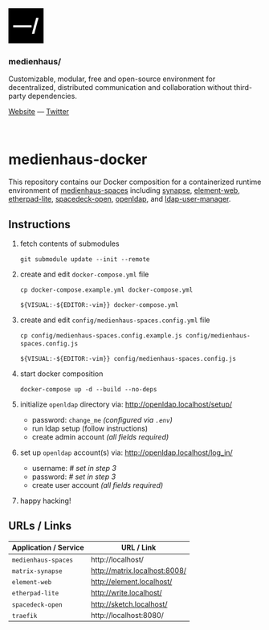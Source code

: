<img src="./public/favicon.svg" width="70" />

### medienhaus/

Customizable, modular, free and open-source environment for decentralized, distributed communication and collaboration without third-party dependencies.

[Website](https://medienhaus.dev/) — [Twitter](https://twitter.com/medienhaus_)

<br>

# medienhaus-docker

This repository contains our Docker composition for a containerized runtime environment of [medienhaus-spaces](https://github.com/medienhaus/medienhaus-spaces/) including [synapse](https://github.com/matrix-org/synapse/), [element-web](https://github.com/vector-im/element-web/), [etherpad-lite](https://github.com/ether/etherpad-lite/), [spacedeck-open](https://github.com/arillo/spacedeck-open/), [openldap](https://github.com/osixia/docker-openldap/), and [ldap-user-manager](https://github.com/wheelybird/ldap-user-manager/).

## Instructions

1. fetch contents of submodules
   <br>
   ```
   git submodule update --init --remote
   ```

2. create and edit `docker-compose.yml` file
   <br>
   ```
   cp docker-compose.example.yml docker-compose.yml
   ```
   ```
   ${VISUAL:-${EDITOR:-vim}} docker-compose.yml
   ```

3. create and edit `config/medienhaus-spaces.config.yml` file
   <br>
   ```
   cp config/medienhaus-spaces.config.example.js config/medienhaus-spaces.config.js
   ```
   ```
   ${VISUAL:-${EDITOR:-vim}} config/medienhaus-spaces.config.js
   ```

4. start docker composition
   <br>
   ```
   docker-compose up -d --build --no-deps
   ```

5. initialize `openldap` directory via: http://openldap.localhost/setup/
   - password: `change_me` *(configured via `.env`)*
   - run ldap setup (follow instructions)
   - create admin account *(all fields required)*

6. set up `openldap` account(s) via: http://openldap.localhost/log_in/
   - username: *# set in step 3*
   - password: *# set in step 3*
   - create user account *(all fields required)*

7. happy hacking!

## URLs / Links

| Application / Service | URL / Link |
| --- | --- |
| `medienhaus-spaces` | http://localhost/ |
| `matrix-synapse` | http://matrix.localhost:8008/ |
| `element-web` | http://element.localhost/ |
| `etherpad-lite` | http://write.localhost/ |
| `spacedeck-open` | http://sketch.localhost/ |
| `traefik` | http://localhost:8080/ |
